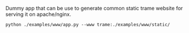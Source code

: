 Dummy app that can be use to generate common static trame website for serving it on apache/nginx.

```
python ./examples/www/app.py --www trame:./examples/www/static/
```